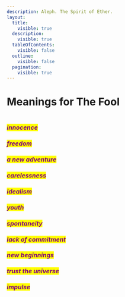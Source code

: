 ```yaml
---
description: Aleph. The Spirit of Ether.
layout:
  title:
    visible: true
  description:
    visible: true
  tableOfContents:
    visible: false
  outline:
    visible: false
  pagination:
    visible: true
---
```


# Meanings for The Fool

<figure><img src="../../../../../../../.gitbook/assets/IMG_7994.jpg" alt=""><figcaption></figcaption></figure>

### _<mark style="color:purple;">innocence</mark>_

### _<mark style="color:purple;">freedom</mark>_

### _<mark style="color:purple;">a new adventure</mark>_

### _<mark style="color:purple;">carelessness</mark>_

### _<mark style="color:purple;">idealism</mark>_

### _<mark style="color:purple;">youth</mark>_

### _<mark style="color:purple;">spontaneity</mark>_

### _<mark style="color:purple;">lack of commitment</mark>_

### _<mark style="color:purple;">new beginnings</mark>_&#x20;

### _<mark style="color:purple;">trust the universe</mark>_&#x20;

### _<mark style="color:purple;">impulse</mark>_

